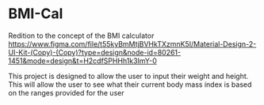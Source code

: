 # BMI-Cal
Redition to the concept of the BMI calculator
https://www.figma.com/file/t55kyBmMtjBVHkTXzmnK5I/Material-Design-2-UI-Kit-(Copy)-(Copy)?type=design&node-id=80261-1451&mode=design&t=H2cdfSPHHh1k3ImY-0

This project is designed to allow the user to input their weight and height. This will allow the user to see what their current body mass index is based on the ranges provided for the user
